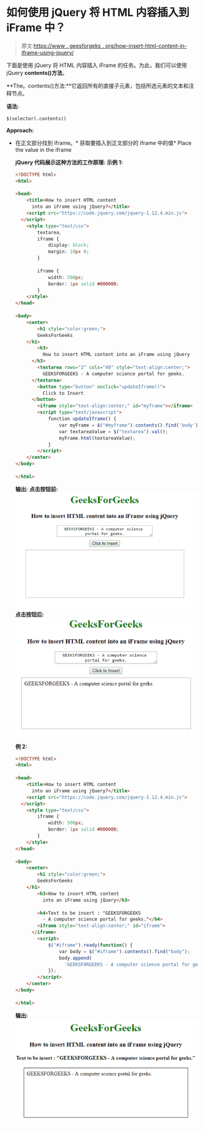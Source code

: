 # 如何使用 jQuery 将 HTML 内容插入到 iFrame 中？

> 原文:[https://www . geesforgeks . org/how-insert-html-content-in-iframe-using-jquery/](https://www.geeksforgeeks.org/how-to-insert-html-content-into-an-iframe-using-jquery/)

下面是使用 jQuery 将 HTML 内容插入 iFrame 的任务。为此，我们可以使用 jQuery **contents()方法**。

**The。contents()方法:**它返回所有的直接子元素，包括所选元素的文本和注释节点。

**语法:**

```html
$(selector).contents()
```

**Approach:**

*   在正文部分找到 iframe。*   获取要插入到正文部分的 iframe 中的值*   Place the value in the iframe

    **jQuery 代码展示这种方法的工作原理:**
    **示例 1:**

    ```html
    <!DOCTYPE html>
    <html>

    <head>
        <title>How to insert HTML content 
          into an iFrame using jQuery?</title>
        <script src="https://code.jquery.com/jquery-1.12.4.min.js">
      </script>
        <style type="text/css">
            textarea,
            iframe {
                display: block;
                margin: 10px 0;
            }

            iframe {
                width: 500px;
                border: 1px solid #000000;
            }
        </style>
    </head>

    <body>
        <center>
            <h1 style="color:green;"> 
            GeeksForGeeks 
        </h1>
            <h3>
              How to insert HTML content into an iFrame using jQuery
          </h3>
            <textarea rows="2" cols="40" style="text-align:center;">
              GEEKSFORGEEKS - A computer science portal for geeks.
          </textarea>
            <button type="button" onclick="updateIframe()">
              Click to Insert
          </button>
            <iframe style="text-align:center;" id="myframe"></iframe>
            <script type="text/javascript">
                function updateIframe() {
                    var myFrame = $("#myframe").contents().find('body');
                    var textareaValue = $("textarea").val();
                    myFrame.html(textareaValue);
                }
            </script>
        </center>
    </body>

    </html>
    ```

    **输出:**
    **点击按钮前:**
    ![](img/680fd62f0b3acc9467a2e8664708bbed.png)
    **点击按钮后:**
    ![](img/73aa89d802f5bca2b2b9a37c7522133c.png)

    **例 2:**

    ```html
    <!DOCTYPE html>
    <html>

    <head>
        <title>How to insert HTML content
          into an iFrame using jQuery?</title>
        <script src="https://code.jquery.com/jquery-1.12.4.min.js">
      </script>
        <style type="text/css">
            iframe {
                width: 500px;
                border: 1px solid #000000;
            }
        </style>
    </head>

    <body>
        <center>
            <h1 style="color:green;"> 
            GeeksForGeeks 
        </h1>
            <h3>How to insert HTML content 
              into an iFrame using jQuery</h3>

            <h4>Text to be insert : "GEEKSFORGEEKS 
              - A computer science portal for geeks."</h4>
            <iframe style="text-align:center;" id="iframe">
          </iframe>
            <script>
                $("#iframe").ready(function() {
                    var body = $("#iframe").contents().find("body");
                    body.append(
                      'GEEKSFORGEEKS - A computer science portal for geeks.');
                });
            </script>
        </center>
    </body>

    </html>
    ```

    **输出:**
    ![](img/9187b2b671c5b9067db94b14a5d1af30.png)